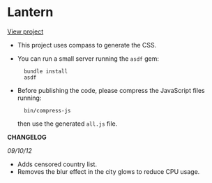 Lantern
=======

[View project](http://vizzuality.github.com/lantern)

* This project uses compass to generate the CSS.
* You can run a small server running the <code>asdf</code> gem:

        bundle install
        asdf 

* Before publishing the code, please compress the JavaScript files running: 

        bin/compress-js

  then use the generated <code>all.js</code> file.

**CHANGELOG**

*09/10/12*

- Adds censored country list.
- Removes the blur effect in the city glows to reduce CPU usage.
